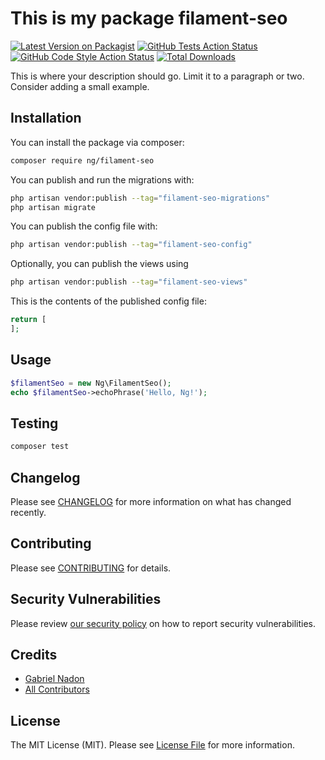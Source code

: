 # This is my package filament-seo

[![Latest Version on Packagist](https://img.shields.io/packagist/v/ng/filament-seo.svg?style=flat-square)](https://packagist.org/packages/ng/filament-seo)
[![GitHub Tests Action Status](https://img.shields.io/github/actions/workflow/status/ng/filament-seo/run-tests.yml?branch=main&label=tests&style=flat-square)](https://github.com/ng/filament-seo/actions?query=workflow%3Arun-tests+branch%3Amain)
[![GitHub Code Style Action Status](https://img.shields.io/github/actions/workflow/status/ng/filament-seo/fix-php-code-style-issues.yml?branch=main&label=code%20style&style=flat-square)](https://github.com/ng/filament-seo/actions?query=workflow%3A"Fix+PHP+code+style+issues"+branch%3Amain)
[![Total Downloads](https://img.shields.io/packagist/dt/ng/filament-seo.svg?style=flat-square)](https://packagist.org/packages/ng/filament-seo)



This is where your description should go. Limit it to a paragraph or two. Consider adding a small example.

## Installation

You can install the package via composer:

```bash
composer require ng/filament-seo
```

You can publish and run the migrations with:

```bash
php artisan vendor:publish --tag="filament-seo-migrations"
php artisan migrate
```

You can publish the config file with:

```bash
php artisan vendor:publish --tag="filament-seo-config"
```

Optionally, you can publish the views using

```bash
php artisan vendor:publish --tag="filament-seo-views"
```

This is the contents of the published config file:

```php
return [
];
```

## Usage

```php
$filamentSeo = new Ng\FilamentSeo();
echo $filamentSeo->echoPhrase('Hello, Ng!');
```

## Testing

```bash
composer test
```

## Changelog

Please see [CHANGELOG](CHANGELOG.md) for more information on what has changed recently.

## Contributing

Please see [CONTRIBUTING](.github/CONTRIBUTING.md) for details.

## Security Vulnerabilities

Please review [our security policy](../../security/policy) on how to report security vulnerabilities.

## Credits

- [Gabriel Nadon](https://github.com/gabrielnadoncanada)
- [All Contributors](../../contributors)

## License

The MIT License (MIT). Please see [License File](LICENSE.md) for more information.
